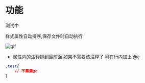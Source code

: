 # 功能

测试中

样式属性自动排序,保存文件时自动执行

![gif](https://pic.downk.cc/item/5fb4ce8db18d62711355c18d.gif)


+ 属性内的注释排到最前面  如果不需要该注释了 可在行内加上 @c

```css
.test{
    // 不需要@c
}
```
